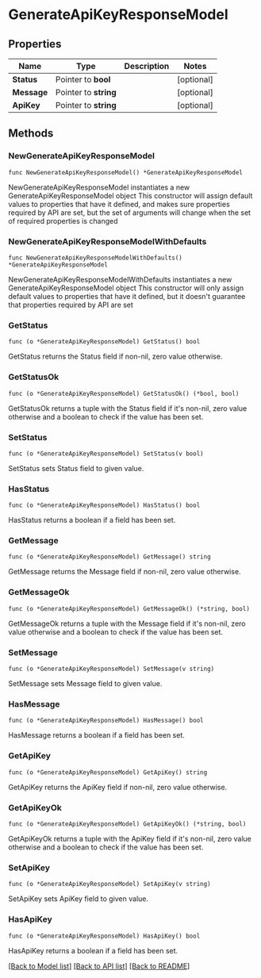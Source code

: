 # GenerateApiKeyResponseModel

## Properties

Name | Type | Description | Notes
------------ | ------------- | ------------- | -------------
**Status** | Pointer to **bool** |  | [optional] 
**Message** | Pointer to **string** |  | [optional] 
**ApiKey** | Pointer to **string** |  | [optional] 

## Methods

### NewGenerateApiKeyResponseModel

`func NewGenerateApiKeyResponseModel() *GenerateApiKeyResponseModel`

NewGenerateApiKeyResponseModel instantiates a new GenerateApiKeyResponseModel object
This constructor will assign default values to properties that have it defined,
and makes sure properties required by API are set, but the set of arguments
will change when the set of required properties is changed

### NewGenerateApiKeyResponseModelWithDefaults

`func NewGenerateApiKeyResponseModelWithDefaults() *GenerateApiKeyResponseModel`

NewGenerateApiKeyResponseModelWithDefaults instantiates a new GenerateApiKeyResponseModel object
This constructor will only assign default values to properties that have it defined,
but it doesn't guarantee that properties required by API are set

### GetStatus

`func (o *GenerateApiKeyResponseModel) GetStatus() bool`

GetStatus returns the Status field if non-nil, zero value otherwise.

### GetStatusOk

`func (o *GenerateApiKeyResponseModel) GetStatusOk() (*bool, bool)`

GetStatusOk returns a tuple with the Status field if it's non-nil, zero value otherwise
and a boolean to check if the value has been set.

### SetStatus

`func (o *GenerateApiKeyResponseModel) SetStatus(v bool)`

SetStatus sets Status field to given value.

### HasStatus

`func (o *GenerateApiKeyResponseModel) HasStatus() bool`

HasStatus returns a boolean if a field has been set.

### GetMessage

`func (o *GenerateApiKeyResponseModel) GetMessage() string`

GetMessage returns the Message field if non-nil, zero value otherwise.

### GetMessageOk

`func (o *GenerateApiKeyResponseModel) GetMessageOk() (*string, bool)`

GetMessageOk returns a tuple with the Message field if it's non-nil, zero value otherwise
and a boolean to check if the value has been set.

### SetMessage

`func (o *GenerateApiKeyResponseModel) SetMessage(v string)`

SetMessage sets Message field to given value.

### HasMessage

`func (o *GenerateApiKeyResponseModel) HasMessage() bool`

HasMessage returns a boolean if a field has been set.

### GetApiKey

`func (o *GenerateApiKeyResponseModel) GetApiKey() string`

GetApiKey returns the ApiKey field if non-nil, zero value otherwise.

### GetApiKeyOk

`func (o *GenerateApiKeyResponseModel) GetApiKeyOk() (*string, bool)`

GetApiKeyOk returns a tuple with the ApiKey field if it's non-nil, zero value otherwise
and a boolean to check if the value has been set.

### SetApiKey

`func (o *GenerateApiKeyResponseModel) SetApiKey(v string)`

SetApiKey sets ApiKey field to given value.

### HasApiKey

`func (o *GenerateApiKeyResponseModel) HasApiKey() bool`

HasApiKey returns a boolean if a field has been set.


[[Back to Model list]](../README.md#documentation-for-models) [[Back to API list]](../README.md#documentation-for-api-endpoints) [[Back to README]](../README.md)


